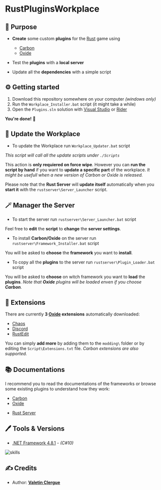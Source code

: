 # RustPluginsWorkplace

## 📝 Purpose

- **Create** some custom **plugins** for the [Rust](https://rust.facepunch.com) game using
    - [Carbon](https://carbonmod.gg)
    - [Oxide](https://oxidemod.org)

- Test the **plugins** with a **local server**
- Update all the **dependencies** with a simple script

## ⚙️ Getting started

1) Download this repository somewhere on your computer *(windows only)*
2) Run the `Workplace_Installer.bat` script (it might take a while)
3) Open the `Plugins.sln` solution with [Visual Studio](https://visualstudio.microsoft.com) or [Rider](https://www.jetbrains.com/rider/)

**You're done!** 🎉

## 🔧 Update the Workplace

- To update the Workplace run `Workplace_Updater.bat` script

*This script will call all the update scripts under `./Scripts`*

This action is **only requiered on force wipe**.
However you can **run the script by hand** if you want to **update a specific part** of the workplace.
*It might be usefull when a new version of Carbon or Oxide is released.*

Please note that the **Rust Server** will **update itself** automatically when you **start it** with the `rustserver\Server_Launcher` script.

## 🪄 Manager the Server

- To start the server run `rustserver\Server_Launcher.bat` script

Feel free to **edit** the **script** to **change** the **server settings**.

- To install **Carbon/Oxide** on the server run `rustserver\Framework_Installer.bat` script

You will be asked to **choose** the **framework** you want to **install**.

- To copy all the **plugins** to the server run `rustserver\Plugin_Loader.bat` script

You will be asked to **choose** on witch framework you want to **load** the **plugins**.
*Note that **Oxide** plugins will be loaded enven if you choose **Carbon**.*

## 🔩 Extensions

There are currently **3 [Oxide](https://oxidemod.org) extensions** automatically downloaded:

- [Chaos](https://chaoscode.io/resources/chaos.321/)
- [Discord](https://umod.org/extensions/discord)
- [RustEdit](https://github.com/k1lly0u/Oxide.Ext.RustEdit)

You can simply **add more** by adding them to the `modding\` folder or by editing the `Script\Extensions.txt` 
file.
*Carbon extensions are also supported.*

## 📚 Documentations

I recommend you to read the documentations of the frameworks or browse some existing plugins to understand how they work:

- [Carbon](https://docs.carbonmod.gg/docs/)
- [Oxide](https://umod.org/documentation)

* [Rust Server](https://wiki.facepunch.com/rust/Creating-a-server)

## 🖊️ Tools & Versions

- [.NET Framework 4.8.1](https://dotnet.microsoft.com/en-us/download/dotnet-framework/net481) - *(C#10)*

![skills](https://skillicons.dev/icons?i=cs,visualstudio)
   
## ✍️ Credits

* Author: [**Valetin Clergue**](https://github.com/HandyS11)